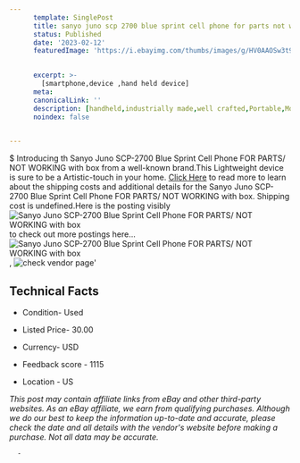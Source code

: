 ```yaml
---
      template: SinglePost
      title: sanyo juno scp 2700 blue sprint cell phone for parts not working with box
      status: Published
      date: '2023-02-12'
      featuredImage: 'https://i.ebayimg.com/thumbs/images/g/HV0AAOSw3t9ieVZY/s-l225.jpg'
       

      excerpt: >-
        [smartphone,device ,hand held device]
      meta:
      canonicalLink: ''
      description: [handheld,industrially made,well crafted,Portable,Mobile,Compact,Convenient,Lightweight,Maneuverable,Man-portable,Miniature,Carriable,Hand-held,Light,Holdable,Transportable,Mobile device,Pocket-sized,On-the-go,Wireless,Cordless,Compact size,Convenient size, smartphone,device ,hand held device]
      noindex: false
      

---
```

$
      Introducing th Sanyo Juno SCP-2700  Blue  Sprint Cell Phone FOR PARTS/ NOT WORKING with box from a well-known brand.This Lightweight device  is sure to be a Artistic-touch in your home. [Click Here](https://www.ebay.com/itm/165474768660?hash=item2687109714%3Ag%3AHV0AAOSw3t9ieVZY&mkevt=1&mkcid=1&mkrid=711-53200-19255-0&campid=%253CePNCampaignId%253E&customid=%253CreferenceId%253E&toolid=10049) to read more to learn about the shipping costs and additional details for the Sanyo Juno SCP-2700  Blue  Sprint Cell Phone FOR PARTS/ NOT WORKING with box. Shipping cost is undefined.Here is the posting visibly ![Sanyo Juno SCP-2700  Blue  Sprint Cell Phone FOR PARTS/ NOT WORKING with box](https://i.ebayimg.com/thumbs/images/g/HV0AAOSw3t9ieVZY/s-l225.jpg) to check out more postings here... ![Sanyo Juno SCP-2700  Blue  Sprint Cell Phone FOR PARTS/ NOT WORKING with box](https://i.ebayimg.com/images/g/HV0AAOSw3t9ieVZY/s-l1600.jpg), ![check vendor page](https://origin-galleryplus.ebayimg.com/ws/web/165474768660_2_0_1/225x225.jpg,https://origin-galleryplus.ebayimg.com/ws/web/165474768660_3_0_1/225x225.jpg,https://origin-galleryplus.ebayimg.com/ws/web/165474768660_4_0_1/225x225.jpg,https://origin-galleryplus.ebayimg.com/ws/web/165474768660_5_0_1/225x225.jpg,https://origin-galleryplus.ebayimg.com/ws/web/165474768660_6_0_1/225x225.jpg,https://origin-galleryplus.ebayimg.com/ws/web/165474768660_7_0_1/225x225.jpg,https://origin-galleryplus.ebayimg.com/ws/web/165474768660_8_0_1/225x225.jpg,https://origin-galleryplus.ebayimg.com/ws/web/165474768660_9_0_1/225x225.jpg,https://origin-galleryplus.ebayimg.com/ws/web/165474768660_10_0_1/225x225.jpg)'

      

 ## Technical Facts 



     
      

 - Condition- Used 


      

 - Listed Price- 30.00 


      

 - Currency- USD 


      

 - Feedback score - 1115 


      

 - Location - US 


      
      

 *_This post may contain affiliate links from eBay and other third-party websites. As an eBay affiliate, we earn from qualifying purchases. Although we do our best to keep the information up-to-date and accurate, please check the date and all details with the vendor's website before making a purchase. Not all data may be accurate._*




      -

